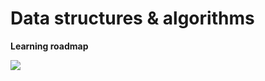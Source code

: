# Data structures & algorithms

**Learning roadmap**

![](https://roadmap.sh/datastructures-and-algorithms)